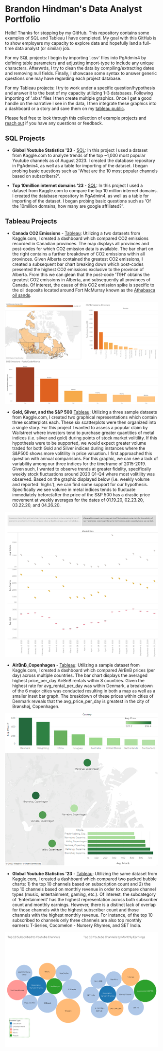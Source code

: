 # Brandon Hindman's Data Analyst Portfolio

Hello! Thanks for stopping by my GitHub. This repository contains some examples of SQL and Tableau I have completed. My goal with this GitHub is to show employers my capacity to explore data and hopefully land a full-time data analyst (or similar) job. 

For my SQL projects: I begin by importing '.csv' files into PgAdmin4 by defining table parameters and adjusting import-type to include any unique characters. Afterwrds, I try to clean the data by compiling/extracting dates and removing null fields. Finally, I showcase some syntax to answer generic questions one may have regarding each project database. 

For my Tableau projects: I try to work under a specific question/hypothesis and answer it to the best of my capacity utilizing 1-3 databases. Following importing of '.xlxs' files I then create multiple graphics. Once I get a good handle on the narrative I see in the data, I then integrate these graphics into a dashboard or a story and save them on my [tableau.public](https://public.tableau.com/app/profile/brandon.hindman).

Please feel free to look through this collection of example projects and [reach out](https://www.linkedin.com/in/brandon-h123/) if you have any questions or feedback.

## SQL Projects
* **Global Youtube Statistics '23** - [SQL](https://github.com/BrandonHGit/Data-Analyst-Portfolio/blob/main/Youtube%20Global%20Statistics%20'23.sql): In this project I used a dataset from Kaggle.com to analyze trends of the top ~1,000 most popular Youtube channels as of August 2023. I created the database repository in PgAdmin4, as well as a table for importing of the dataset. I began probing basic questions such as 'What are the 10 most popular channels based on subscribers?'.

*  **Top 10million internet domains '23** - [SQL](https://github.com/BrandonHGit/Data-Analyst-Portfolio/blob/main/Top10milliondomains.sql): In this project I used a dataset from Kaggle.com to compare the top 10 million internet domains. I created the database repository in PgAdmin4, as well as a table for importing of the dataset. I began probing basic questions such as 'Of the 10million domains, how many are google affiliated?'.

## Tableau Projects
*  **Canada CO2 Emissions** - [Tableau](https://public.tableau.com/app/profile/brandon.hindman/viz/CanadaCO2Emissions_16922201387280/CO2EmissionsinCanada): Utilizing a two datasets from Kaggle.com, I created a dashboard which compared CO2 emissions recorded in Canadian provinces. The map displays all provinces and post-codes for which CO2 emission data is available. The bar chart on the right contains a further breakdown of CO2 emissions within all provinces. Given Alberta contained the greatest CO2 emissions, I created a subsequent bar chart breaking down which post-codes presented the highest CO2 emissions exclusive to the province of Alberta. From this we can glean that the post-code 'T9H' obtains the greatest CO2 emissions in Alberta, and subsequently all provinces of Canada. Of interest, the cause of this CO2 emission spike is specific to the oil deposits located around Fort McMurray known as the [Athabasca oil sands](https://en.wikipedia.org/wiki/Athabasca_oil_sands).

![alt text](https://github.com/BrandonHGit/Data-Analyst-Portfolio/blob/main/Media/CO2%20Emissions%20in%20Canada.png)

* **Gold, Silver, and the S&P 500** [Tableau](https://public.tableau.com/app/profile/brandon.hindman/viz/GoldSilverSPVolumeTrendQuarterly/GoldandSilverVolumeTrend): Utilizing a three sample datasets from Kaggle.com, I created two graphical representations which contain three scatterplots each. These six scatterplots were then organized into a single story. For this project I wanted to assess a popular claim by Wallstreet where investors tend to purchase greater quantities of metal indices (i.e. silver and gold) during points of stock market volitility. If this hypothesis were to be supported, we would expect greater volume traded for both Gold and Silver indices during instances where the S&P500 shows more volitility in price valuation. I first approached this question with annual comparisons. For this graphic, we can see a lack of variability among our three indices for the timeframe of 2015-2019. Given such, I wanted to observe trends at greater fidelity, specifically weekly stock fluctuations around 2020 Q1-Q4 where most volitility was observed. Based on the graphic displayed below (i.e. weekly volume and reported 'highs'), we can find some support for our hypothesis. Specifically we see volume in metal indices tends to fluctuate immediately before/after the price of the S&P 500 has a drastic price movement at weekly averages for the dates of 01.19.20, 02.23.20, 03.22.20, and 04.26.20.   

![alt text](https://github.com/BrandonHGit/Data-Analyst-Portfolio/blob/main/Media/Gold%2C%20Silver%2C%20and%20the%20S%26P500%20-%20Story.png)

*  **AirBnB_Copenhagen** - [Tableau](https://public.tableau.com/app/profile/brandon.hindman/viz/Copenhagen_AirBnB/Dashboard1): Utilizing a sample dataset from Kaggle.com, I created a dashboard which compared AirBnB prices (per day) across multiple countries. The bar chart displays the averaged highest price_per_day AirBnB rentals within 8 countries. Given the highest rate for avg_rental_per_day was within Denmark, a breakdown of the 6 major cities was conducted resulting in both a map as well as a smaller inset bar graph. The breakdown of these prices within cities of Denmark reveals that the avg_price_per_day is greatest in the city of Brønshøj, Copenhagen. 

![alt text](https://github.com/BrandonHGit/Data-Analyst-Portfolio/blob/main/Media/AirBnB_Copenhagen.PNG)

* **Global Youtube Statistics '23** - [Tableau](https://public.tableau.com/app/profile/brandon.hindman/viz/YoutubeGlobalStatistics23/Dashboard1): Utilizing the same dataset from Kaggle.com, I created a dashboard which compared two packed bubble charts: 1) the top 10 channels based on subscription count and 2) the top 10 channels based on monthly revenue in order to compare channel types (music, entertainment, gaming, etc.). Of interest, the subcategory of 'Entertainment' has the highest representation across both subscriber count and monthly earnings. However, there is a distinct lack of overlap for those channels with the highest subscriber count and those channels with the highest monthly revenue. For instance, of the top 10 subscribed to channels only three channels are also top monthly earners: T-Series, Cocomelon - Nursery Rhymes, and SET India.

![alt text](https://github.com/BrandonHGit/Data-Analyst-Portfolio/blob/main/Media/YoutubeGlobalTop10.png)

          
